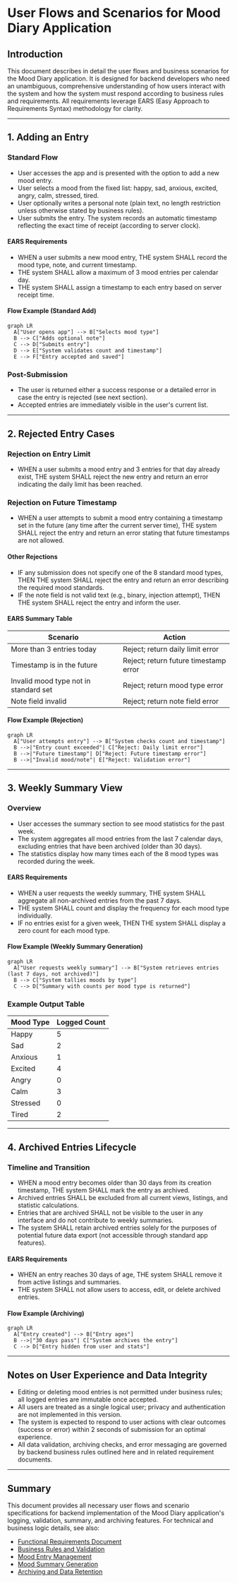 # User Flows and Scenarios for Mood Diary Application

## Introduction
This document describes in detail the user flows and business scenarios for the Mood Diary application. It is designed for backend developers who need an unambiguous, comprehensive understanding of how users interact with the system and how the system must respond according to business rules and requirements. All requirements leverage EARS (Easy Approach to Requirements Syntax) methodology for clarity.

---

## 1. Adding an Entry

### Standard Flow
- User accesses the app and is presented with the option to add a new mood entry.
- User selects a mood from the fixed list: happy, sad, anxious, excited, angry, calm, stressed, tired.
- User optionally writes a personal note (plain text, no length restriction unless otherwise stated by business rules).
- User submits the entry. The system records an automatic timestamp reflecting the exact time of receipt (according to server clock).

#### EARS Requirements
- WHEN a user submits a new mood entry, THE system SHALL record the mood type, note, and current timestamp.
- THE system SHALL allow a maximum of 3 mood entries per calendar day.
- THE system SHALL assign a timestamp to each entry based on server receipt time.

#### Flow Example (Standard Add)
```mermaid
graph LR
  A["User opens app"] --> B["Selects mood type"]
  B --> C["Adds optional note"]
  C --> D["Submits entry"]
  D --> E["System validates count and timestamp"]
  E --> F["Entry accepted and saved"]
```

### Post-Submission
- The user is returned either a success response or a detailed error in case the entry is rejected (see next section).
- Accepted entries are immediately visible in the user's current list.

---

## 2. Rejected Entry Cases

### Rejection on Entry Limit
- WHEN a user submits a mood entry and 3 entries for that day already exist, THE system SHALL reject the new entry and return an error indicating the daily limit has been reached.

### Rejection on Future Timestamp
- WHEN a user attempts to submit a mood entry containing a timestamp set in the future (any time after the current server time), THE system SHALL reject the entry and return an error stating that future timestamps are not allowed.

#### Other Rejections
- IF any submission does not specify one of the 8 standard mood types, THEN THE system SHALL reject the entry and return an error describing the required mood standards.
- IF the note field is not valid text (e.g., binary, injection attempt), THEN THE system SHALL reject the entry and inform the user.

#### EARS Summary Table
| Scenario                                 | Action                                                               |
|------------------------------------------|---------------------------------------------------------------------|
| More than 3 entries today                | Reject; return daily limit error                                    |
| Timestamp is in the future               | Reject; return future timestamp error                               |
| Invalid mood type not in standard set    | Reject; return mood type error                                      |
| Note field invalid                       | Reject; return note field error                                     |

#### Flow Example (Rejection)
```mermaid
graph LR
  A["User attempts entry"] --> B["System checks count and timestamp"]
  B -->|"Entry count exceeded"| C["Reject: Daily limit error"]
  B -->|"Future timestamp"| D["Reject: Future timestamp error"]
  B -->|"Invalid mood/note"| E["Reject: Validation error"]
```

---

## 3. Weekly Summary View

### Overview
- User accesses the summary section to see mood statistics for the past week.
- The system aggregates all mood entries from the last 7 calendar days, excluding entries that have been archived (older than 30 days).
- The statistics display how many times each of the 8 mood types was recorded during the week.

#### EARS Requirements
- WHEN a user requests the weekly summary, THE system SHALL aggregate all non-archived entries from the past 7 days.
- THE system SHALL count and display the frequency for each mood type individually.
- IF no entries exist for a given week, THEN THE system SHALL display a zero count for each mood type.

#### Flow Example (Weekly Summary Generation)
```mermaid
graph LR
  A["User requests weekly summary"] --> B["System retrieves entries (last 7 days, not archived)"]
  B --> C["System tallies moods by type"]
  C --> D["Summary with counts per mood type is returned"]
```

### Example Output Table
| Mood Type | Logged Count |
|-----------|--------------|
| Happy     | 5            |
| Sad       | 2            |
| Anxious   | 1            |
| Excited   | 4            |
| Angry     | 0            |
| Calm      | 3            |
| Stressed  | 0            |
| Tired     | 2            |

---

## 4. Archived Entries Lifecycle

### Timeline and Transition
- WHEN a mood entry becomes older than 30 days from its creation timestamp, THE system SHALL mark the entry as archived.
- Archived entries SHALL be excluded from all current views, listings, and statistic calculations.
- Entries that are archived SHALL not be visible to the user in any interface and do not contribute to weekly summaries.
- The system SHALL retain archived entries solely for the purposes of potential future data export (not accessible through standard app features).

#### EARS Requirements
- WHEN an entry reaches 30 days of age, THE system SHALL remove it from active listings and summaries.
- THE system SHALL not allow users to access, edit, or delete archived entries.

#### Flow Example (Archiving)
```mermaid
graph LR
  A["Entry created"] --> B["Entry ages"]
  B -->|"30 days pass"| C["System archives the entry"]
  C --> D["Entry hidden from user and stats"]
```

---

## Notes on User Experience and Data Integrity
- Editing or deleting mood entries is not permitted under business rules; all logged entries are immutable once accepted.
- All users are treated as a single logical user; privacy and authentication are not implemented in this version.
- The system is expected to respond to user actions with clear outcomes (success or error) within 2 seconds of submission for an optimal experience.
- All data validation, archiving checks, and error messaging are governed by backend business rules outlined here and in related requirement documents.

---

## Summary
This document provides all necessary user flows and scenario specifications for backend implementation of the Mood Diary application's logging, validation, summary, and archiving features. For technical and business logic details, see also:
- [Functional Requirements Document](./04-functional-requirements.md)
- [Business Rules and Validation](./06-business-rules-and-validation.md)
- [Mood Entry Management](./07-mood-entry-management.md)
- [Mood Summary Generation](./08-mood-summary-generation.md)
- [Archiving and Data Retention](./09-archiving-and-data-retention.md)

